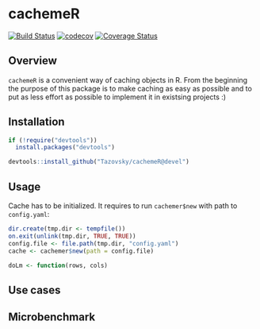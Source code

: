 # cachemeR

[![Build Status](https://travis-ci.org/Tazovsky/cachemeR.svg?branch=devel)](https://travis-ci.org/Tazovsky/cachemeR)
[![codecov](https://codecov.io/gh/Tazovsky/cachemeR/branch/devel/graph/badge.svg)](https://codecov.io/gh/Tazovsky/cachemeR)
[![Coverage Status](https://coveralls.io/repos/github/Tazovsky/cachemeR/badge.svg?branch=devel)](https://coveralls.io/github/Tazovsky/cachemeR?branch=devel)

## Overview

`cachemeR` is a convenient way of caching objects in R. 
From the beginning the purpose of this package is to make caching as easy as possible 
and to put as less effort as possible to implement it in existsing projects :)

## Installation


``` r
if (!require("devtools")) 
  install.packages("devtools")

devtools::install_github("Tazovsky/cachemeR@devel")
```

## Usage

Cache has to be initialized. It requires to run `cachemer$new` with path to `config.yaml`:

``` r
dir.create(tmp.dir <- tempfile())
on.exit(unlink(tmp.dir, TRUE, TRUE))
config.file <- file.path(tmp.dir, "config.yaml")
cache <- cachemer$new(path = config.file)
```


``` r
doLm <- function(rows, cols)

```

## Use cases

## Microbenchmark
